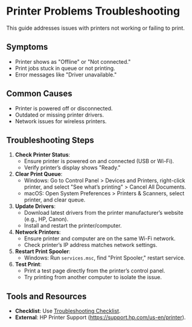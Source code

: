 # Printer Problems Troubleshooting

This guide addresses issues with printers not working or failing to print.

## Symptoms
- Printer shows as "Offline" or "Not connected."
- Print jobs stuck in queue or not printing.
- Error messages like "Driver unavailable."

## Common Causes
- Printer is powered off or disconnected.
- Outdated or missing printer drivers.
- Network issues for wireless printers.

## Troubleshooting Steps
1. **Check Printer Status**:
   - Ensure printer is powered on and connected (USB or Wi-Fi).
   - Verify printer’s display shows "Ready."
2. **Clear Print Queue**:
   - Windows: Go to Control Panel > Devices and Printers, right-click printer, and select "See what’s printing" > Cancel All Documents.
   - macOS: Open System Preferences > Printers & Scanners, select printer, and clear queue.
3. **Update Drivers**:
   - Download latest drivers from the printer manufacturer’s website (e.g., HP, Canon).
   - Install and restart the printer/computer.
4. **Network Printers**:
   - Ensure printer and computer are on the same Wi-Fi network.
   - Check printer’s IP address matches network settings.
5. **Restart Print Spooler**:
   - Windows: Run `services.msc`, find "Print Spooler," restart service.
6. **Test Print**:
   - Print a test page directly from the printer’s control panel.
   - Try printing from another computer to isolate the issue.

## Tools and Resources
- **Checklist**: Use [Troubleshooting Checklist](../resources/troubleshooting_checklist.md).
- **External**: HP Printer Support (https://support.hp.com/us-en/printer).
